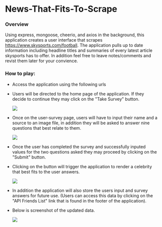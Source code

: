 # News-That-Fits-To-Scrape

### Overview
Using express, mongoose, cheerio, and axios in the background, this application creates a user interface that scrapes https://www.skysports.com/football. The application pulls up to date information including headline titles and summaries of every latest article skysports has to offer. In addition feel free to leave notes/comments and revist them later for your convience.     


### How to play: 

- Access the application using the following urls 

- Users will be directed to the home page of the application. If they decide to continue they may click on the "Take Survey" button. 
            
  <img src="app/assets/images/friend-finder-1.jpg"> 

- Once on the user-survey page, users will have to input their name and a source to an image file, in addition they will be asked to answer nine questions that best relate to them.

  <img src="app/assets/images/friend-finder-2.jpg"> 

- Once the user has completed the survey and successfully inputed values for the two questions asked they may proceed by clicking on the "Submit" button. 

- Clicking on the button will trigger the application to render a celebrity that best fits to the user answers. 


  <img src="app/assets/images/friend-finder-3.jpg"> 
- In addition the application will also store the users input and survey answers for future use. (Users can access this data by clicking on the "API Friends List" link         that is found in the footer of the application).


- Below is screenshot of the updated data. 


  <img src="app/assets/images/friend-finder-4.jpg"> 
